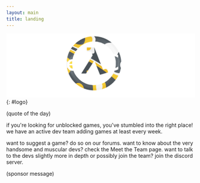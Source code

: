 ```yaml
---
layout: main
title: landing
---
```


![mesa logo](./roots/images/mesa.png){: #logo}

(quote of the day)

if you're looking for unblocked games, you've stumbled into the right place! we have an active dev team adding games at least every week.

want to suggest a game? do so on our forums. 
want to know about the very handsome and muscular devs? check the Meet the Team page. 
want to talk to the devs slightly more in depth or possibly join the team? join the discord server.

<!---I fucking hate dolphins so much. They are fucking demons. They will rape and kill for sport without a second thought. "Oh I found a baby seals let me torture it to death then no eat it." Like wtf??? They are also drug addicts, some species of dolphin are immune to puffer fish venom and get high of it by intentionally getting stung over and over usually by hitting the fish with there nose hard eventually resulting in the pufferfish's death. They will use fish as Fleshlights and rape humans, resulting in the human needing to go to the hospital or dead. Granted a human being raped by a dolphin is rare but that dosn't excuse the fact that it happens. I hate seeing people treat them like fucking saints and wonderful creatures. That's like having a crush on a serial killer. Then sharks are made out to be fucking evil even though they kill less humans than vending machines. There are even species of sharks that act like dogs for example the lemon shark. The only sharks that really try to kill humans are bull sharks and tiger sharks. Dolphins are like if humans were aquatic and had no morals.--->

(sponsor message)
